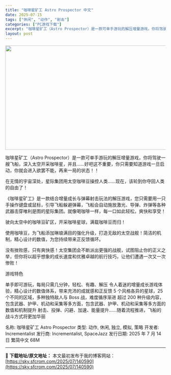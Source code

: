 ```yaml
---
title: "咖啡星矿工 Astro Prospector 中文"
date: 2025-07-15
tags: ["休闲", "动作", "射击"]
categories: ["PC游戏下载"]
excerpt: "咖啡星矿工（Astro Prospector）是一款可单手游玩的解压增量游戏，你将驾驶一艘飞船，深入太空开采咖啡星，并且……好吧这不重要，你只需要知道游戏一旦启动，你就会进入欲罢不能，再来一局的状态！！ 在无情的宇宙深处，星际集团用太空咖啡豆操控人类……现在，该轮到你夺回人类的自由了！ 《咖啡星矿工&hellip;"
layout: post
---
```


<img class="aligncenter size-full wp-image-140591" src="https://sky.sfcrom.com/wp-content/uploads/2025/07/2025071515364768.webp" alt="" width="700" height="327" />

咖啡星矿工（Astro Prospector）是一款可单手游玩的解压增量游戏，你将驾驶一艘飞船，深入太空开采咖啡星，并且……好吧这不重要，你只需要知道游戏一旦启动，你就会进入欲罢不能，再来一局的状态！！

在无情的宇宙深处，星际集团用太空咖啡豆操控人类……现在，该轮到你夺回人类的自由了！

《咖啡星矿工》是一款结合增量成长与弹幕射击玩法的解压游戏，您只需要用一只手操作键盘或鼠标，引导飞船躲避弹幕，飞船会自动施放激光、导弹、炸弹等各种武器击穿唯利是图的星际集团。就像喝咖啡一样，每一口如此轻松，爽快和享受！

驶向太空中的咖啡豆矿区，开采咖啡星球，满载咖啡豆而归！

使用咖啡豆，为飞船添加琳琅满目的强化升级，打造无敌的太空战舰！简洁的机制，精心设计的数值，为您持续带来正反馈循环。

没有挫败感，只有爽快感！太空集团会不断派出更强的战舰，试图阻止你的正义之举，但你将以超乎想象的成长速度和优雅卓越的航行技巧，让他们遭遇一次又一次惨败！

游戏特色

单手即可游玩，每局只需几分钟，轻松、有趣、解压
令人着迷的增量成长游戏体验，精心设计的数值体系，带来充沛的成就感和正反馈
5 个风格各异的星球，25 个不同的区域，多种独特敌人与 Boss 战，难度循序渐进
超过 200 种升级内容，包含武器、护甲、机动和采集等多方面，包含武器、护甲、机动和采集等多方面的数值和机制提升
射击、投弹、闪避、加速、能量提升……随着流程推进，飞船的战斗方式将更加华丽

名称: 咖啡星矿工 Astro Prospector
类型: 动作, 休闲, 独立, 模拟, 策略
开发者: Incrementalist
发行商: Incrementalist, SpaceJazz
发行日期: 2025 年 7 月 14 日
繁简中文
68M

---
📖 **下载地址/原文地址：** 本文最初发布于我的博客网站：[https://sky.sfcrom.com/2025/07/140590](https://sky.sfcrom.com/2025/07/140590)
